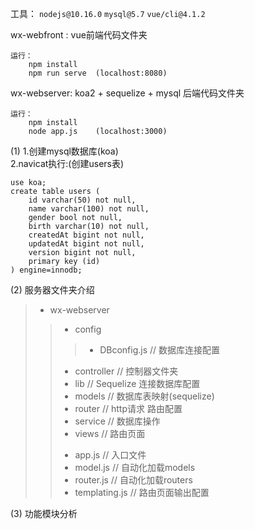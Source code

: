 工具： `nodejs@10.16.0`      `mysql@5.7`     `vue/cli@4.1.2`

wx-webfront :
    vue前端代码文件夹 

    运行：
        npm install
        npm run serve  (localhost:8080)

wx-webserver:
    koa2 + sequelize + mysql 后端代码文件夹
    
    运行：
        npm install
        node app.js    (localhost:3000)


(1) 1.创建mysql数据库(koa)  
    2.navicat执行:(创建users表)
    
    use koa;
    create table users (
        id varchar(50) not null,
        name varchar(100) not null,
        gender bool not null,
        birth varchar(10) not null,
        createdAt bigint not null,
        updatedAt bigint not null,
        version bigint not null,
        primary key (id)
    ) engine=innodb;



(2) 服务器文件夹介绍
>+ wx-webserver
>>+ config        
>>>- DBconfig.js   // 数据库连接配置
>>+ controller        // 控制器文件夹
>>+ lib               // Sequelize 连接数据库配置
>>+ models            // 数据库表映射(sequelize)
>>+ router            // http请求 路由配置
>>+ service           // 数据库操作
>>+ views             // 路由页面
>>- app.js            // 入口文件
>>- model.js          // 自动化加载models
>>- router.js         // 自动化加载routers
>>- templating.js     // 路由页面输出配置

(3) 功能模块分析 


 
            
